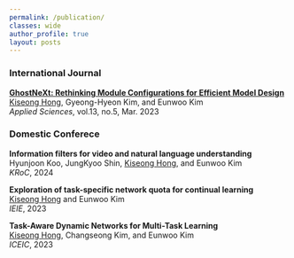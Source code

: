 ```yaml
---
permalink: /publication/
classes: wide
author_profile: true
layout: posts
---
```



### International Journal
**[GhostNeXt: Rethinking Module Configurations for Efficient Model Design](https://www.mdpi.com/2076-3417/13/5/3301)<br>**
<U>Kiseong Hong</U>, Gyeong-Hyeon Kim, and Eunwoo Kim<br>
*Applied Sciences*, vol.13, no.5, Mar. 2023


### Domestic Conferece
**Information filters for video and natural language understanding<br>**
Hyunjoon Koo, JungKyoo Shin, <U>Kiseong Hong</U>, and Eunwoo Kim<br>
*KRoC*, 2024


**Exploration of task-specific network quota for continual learning<br>**
<U>Kiseong Hong</U> and Eunwoo Kim<br>
*IEIE*, 2023


**Task-Aware Dynamic Networks for Multi-Task Learning<br>**
<U>Kiseong Hong</U>, Changseong Kim, and Eunwoo Kim<br>
*ICEIC*, 2023

